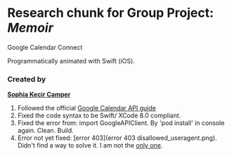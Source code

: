 # Research chunk for Group Project: *Memoir*

Google Calendar Connect

Programmatically animated with Swift (iOS).


### Created by 
[**Sophia Kecir Camper**](https://github.com/sophiakc)

1. Followed the official [Google Calendar API guide](https://developers.google.com/google-apps/calendar/auth)
2. Fixed the code syntax to be Swift/ XCode 8.0 compliant.
3. Fixed the error from: import GoogleAPIClient. By 'pod install' in console again. Clean. Build.
4. Error not yet fixed: [error 403](error 403 disallowed_useragent.png). Didn't find a way to solve it. I am not the [only one](http://stackoverflow.com/questions/40565224/ios-quickstart-example-for-gmail-by-google-does-not-work).
